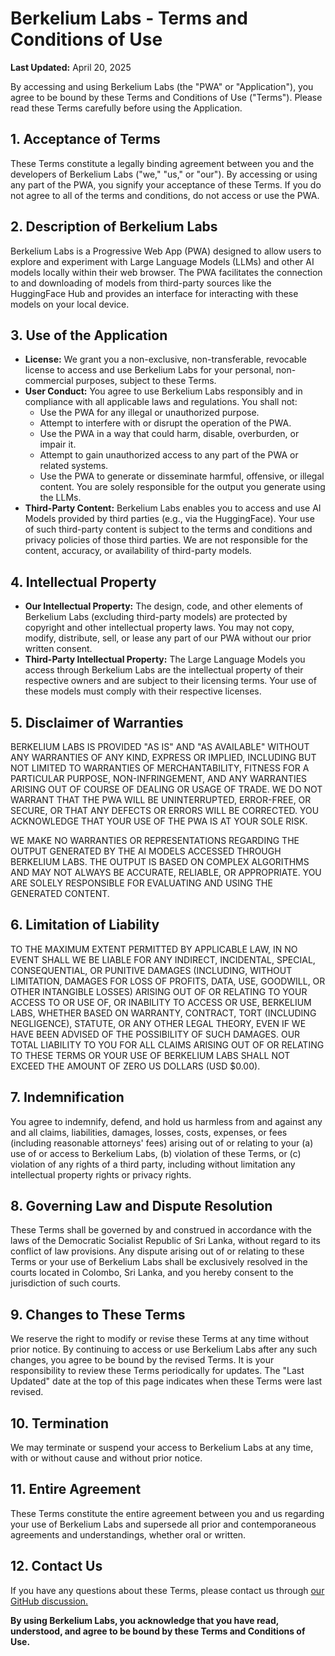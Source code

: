 # Berkelium Labs - Terms and Conditions of Use

**Last Updated:** April 20, 2025

By accessing and using Berkelium Labs (the "PWA" or "Application"), you agree to be bound by these Terms and Conditions of Use ("Terms"). Please read these Terms carefully before using the Application.

## 1. Acceptance of Terms

These Terms constitute a legally binding agreement between you and the developers of Berkelium Labs ("we," "us," or "our"). By accessing or using any part of the PWA, you signify your acceptance of these Terms. If you do not agree to all of the terms and conditions, do not access or use the PWA.

## 2. Description of Berkelium Labs

Berkelium Labs is a Progressive Web App (PWA) designed to allow users to explore and experiment with Large Language Models (LLMs) and other AI models locally within their web browser. The PWA facilitates the connection to and downloading of models from third-party sources like the HuggingFace Hub and provides an interface for interacting with these models on your local device.

## 3. Use of the Application

* **License:** We grant you a non-exclusive, non-transferable, revocable license to access and use Berkelium Labs for your personal, non-commercial purposes, subject to these Terms.
* **User Conduct:** You agree to use Berkelium Labs responsibly and in compliance with all applicable laws and regulations. You shall not:
    * Use the PWA for any illegal or unauthorized purpose.
    * Attempt to interfere with or disrupt the operation of the PWA.
    * Use the PWA in a way that could harm, disable, overburden, or impair it.
    * Attempt to gain unauthorized access to any part of the PWA or related systems.
    * Use the PWA to generate or disseminate harmful, offensive, or illegal content. You are solely responsible for the output you generate using the LLMs.
* **Third-Party Content:** Berkelium Labs enables you to access and use AI Models provided by third parties (e.g., via the HuggingFace). Your use of such third-party content is subject to the terms and conditions and privacy policies of those third parties. We are not responsible for the content, accuracy, or availability of third-party models.

## 4. Intellectual Property

* **Our Intellectual Property:** The design, code, and other elements of Berkelium Labs (excluding third-party models) are protected by copyright and other intellectual property laws. You may not copy, modify, distribute, sell, or lease any part of our PWA without our prior written consent.
* **Third-Party Intellectual Property:** The Large Language Models you access through Berkelium Labs are the intellectual property of their respective owners and are subject to their licensing terms. Your use of these models must comply with their respective licenses.

## 5. Disclaimer of Warranties

BERKELIUM LABS IS PROVIDED "AS IS" AND "AS AVAILABLE" WITHOUT ANY WARRANTIES OF ANY KIND, EXPRESS OR IMPLIED, INCLUDING BUT NOT LIMITED TO WARRANTIES OF MERCHANTABILITY, FITNESS FOR A PARTICULAR PURPOSE, NON-INFRINGEMENT, AND ANY WARRANTIES ARISING OUT OF COURSE OF DEALING OR USAGE OF TRADE. WE DO NOT WARRANT THAT THE PWA WILL BE UNINTERRUPTED, ERROR-FREE, OR SECURE, OR THAT ANY DEFECTS OR ERRORS WILL BE CORRECTED. YOU ACKNOWLEDGE THAT YOUR USE OF THE PWA IS AT YOUR SOLE RISK.

WE MAKE NO WARRANTIES OR REPRESENTATIONS REGARDING THE OUTPUT GENERATED BY THE AI MODELS ACCESSED THROUGH BERKELIUM LABS. THE OUTPUT IS BASED ON COMPLEX ALGORITHMS AND MAY NOT ALWAYS BE ACCURATE, RELIABLE, OR APPROPRIATE. YOU ARE SOLELY RESPONSIBLE FOR EVALUATING AND USING THE GENERATED CONTENT.

## 6. Limitation of Liability

TO THE MAXIMUM EXTENT PERMITTED BY APPLICABLE LAW, IN NO EVENT SHALL WE BE LIABLE FOR ANY INDIRECT, INCIDENTAL, SPECIAL, CONSEQUENTIAL, OR PUNITIVE DAMAGES (INCLUDING, WITHOUT LIMITATION, DAMAGES FOR LOSS OF PROFITS, DATA, USE, GOODWILL, OR OTHER INTANGIBLE LOSSES) ARISING OUT OF OR RELATING TO YOUR ACCESS TO OR USE OF, OR INABILITY TO ACCESS OR USE, BERKELIUM LABS, WHETHER BASED ON WARRANTY, CONTRACT, TORT (INCLUDING NEGLIGENCE), STATUTE, OR ANY OTHER LEGAL THEORY, EVEN IF WE HAVE BEEN ADVISED OF THE POSSIBILITY OF SUCH DAMAGES. OUR TOTAL LIABILITY TO YOU FOR ALL CLAIMS ARISING OUT OF OR RELATING TO THESE TERMS OR YOUR USE OF BERKELIUM LABS SHALL NOT EXCEED THE AMOUNT OF ZERO US DOLLARS (USD $0.00).

## 7. Indemnification

You agree to indemnify, defend, and hold us harmless from and against any and all claims, liabilities, damages, losses, costs, expenses, or fees (including reasonable attorneys' fees) arising out of or relating to your (a) use of or access to Berkelium Labs, (b) violation of these Terms, or (c) violation of any rights of a third party, including without limitation any intellectual property rights or privacy rights.

## 8. Governing Law and Dispute Resolution

These Terms shall be governed by and construed in accordance with the laws of the Democratic Socialist Republic of Sri Lanka, without regard to its conflict of law provisions. Any dispute arising out of or relating to these Terms or your use of Berkelium Labs shall be exclusively resolved in the courts located in Colombo, Sri Lanka, and you hereby consent to the jurisdiction of such courts.

## 9. Changes to These Terms

We reserve the right to modify or revise these Terms at any time without prior notice. By continuing to access or use Berkelium Labs after any such changes, you agree to be bound by the revised Terms. It is your responsibility to review these Terms periodically for updates. The "Last Updated" date at the top of this page indicates when these Terms were last revised.

## 10. Termination

We may terminate or suspend your access to Berkelium Labs at any time, with or without cause and without prior notice.

## 11. Entire Agreement

These Terms constitute the entire agreement between you and us regarding your use of Berkelium Labs and supersede all prior and contemporaneous agreements and understandings, whether oral or written.

## 12. Contact Us

If you have any questions about these Terms, please contact us through [our GitHub discussion.](https://github.com/BerkeliumLabs/Berkelium-labs/discussions)

**By using Berkelium Labs, you acknowledge that you have read, understood, and agree to be bound by these Terms and Conditions of Use.**